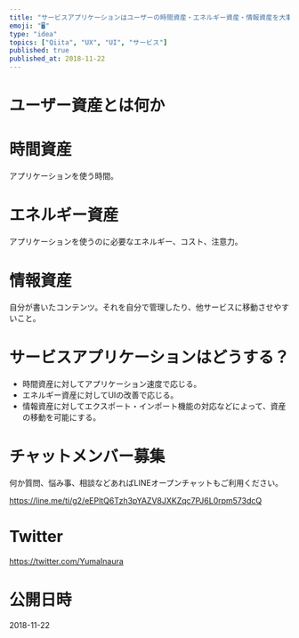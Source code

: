 ```yaml
---
title: "サービスアプリケーションはユーザーの時間資産・エネルギー資産・情報資産を大事にすべき"
emoji: "🖥"
type: "idea"
topics: ["Qiita", "UX", "UI", "サービス"]
published: true
published_at: 2018-11-22
---
```


# ユーザー資産とは何か

# 時間資産

アプリケーションを使う時間。

# エネルギー資産

アプリケーションを使うのに必要なエネルギー、コスト、注意力。

# 情報資産

自分が書いたコンテンツ。それを自分で管理したり、他サービスに移動させやすいこと。

# サービスアプリケーションはどうする？

- 時間資産に対してアプリケーション速度で応じる。
- エネルギー資産に対してUIの改善で応じる。
- 情報資産に対してエクスポート・インポート機能の対応などによって、資産の移動を可能にする。









<!-- Update From Qiita API -->

# チャットメンバー募集


何か質問、悩み事、相談などあればLINEオープンチャットもご利用ください。

https://line.me/ti/g2/eEPltQ6Tzh3pYAZV8JXKZqc7PJ6L0rpm573dcQ





# Twitter


https://twitter.com/YumaInaura


<!-- Update From Qiita API -->



# 公開日時

2018-11-22
